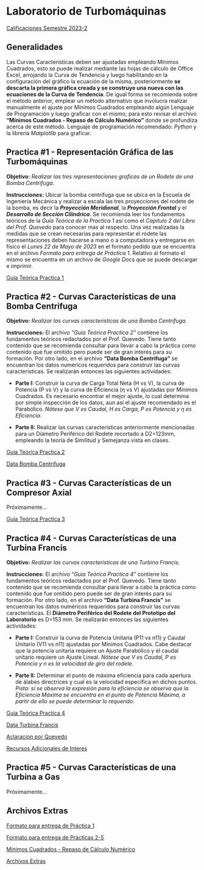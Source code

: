 # Laboratorio de Turbomáquinas

[Calificaciones Semestre 2023-2](https://docs.google.com/spreadsheets/d/1A_tEIH4EvSFtf0zYjXV-vOIscANazDsHG9XkNWqZ56Q/edit?usp=sharing)

## Generalidades

Las Curvas Características deben ser ajustadas empleando Mínimos Cuadrados, esto se puede realizar mediante las hojas de cálculo de Office Excel, arrojando la Curva de Tendencia y luego habilitando en la configuración del gráfico la ecuación de la misma, posteriormente **se descarta la primera gráfica creada y se construye una nueva con las ecuaciones de la Curva de Tendencia**. De igual forma se recomienda sobre el método anterior, emplear un método alternativo que involucra realizar manualmente el ajuste por Mínimos Cuadrados empleando algún Lenguaje de Programación y luego graficar con el mismo; para esto revisar el archivo **“Mínimos Cuadrados - Repaso de Cálculo Numérico”** donde se profundiza acerca de este método. Lenguaje de programación recomendado: *Python* y la librería *Matplotlib* para graficar.

## Practica #1 - Representación Gráfica de las Turbomáquinas

**Objetivo:** *Realizar las tres representaciones graficas de un Rodete de una Bomba Centrifuga.*

**Instrucciones:** Ubicar la bomba centrifuga que se ubica en la Escuela de Ingeniería Mecánica y realizar a escala las tres proyecciones del rodete de la bomba, es decir la ***Proyección Meridional***, la ***Proyección Frontal*** y el ***Desarrollo de Sección Cilíndrica***. Se recomienda leer los fundamentos teóricos de la *Guía Teórica de la Practica 1* así como el *Capitulo 2 del Libro del Prof. Quevedo* para conocer mas al respecto. Una vez realizadas la medidas que se crean necesarias para representar el rodete las representaciones deben hacerse a mano o a computadora y entregarse en físico el *Lunes 22 de Mayo de 2023* en el formato pedido que se encuentra en el archivo *Formato para entrega de Práctica 1*. Relativo al formato el mismo se encuentra en un archivo de *Google Docs* que se puede descargar e imprimir.

[Guía Teórica Practica 1](https://drive.google.com/file/d/1TpzPuNDRKMo4Mx3l-AJwjIqI4Rrk1fSZ/view?usp=share_link)

## Practica #2 - Curvas Características de una Bomba Centrifuga

**Objetivo:** *Realizar las curvas características de una Bomba Centrifuga.*

**Instrucciones:** El archivo *“Guía Teórica Practica 2”* contiene los fundamentos teóricos redactados por el Prof. Quevedo. Tiene tanto contenido que se recomienda consultar para llevar a cabo la práctica como contenido que fue omitido pero puede ser de gran interés para su formación. Por otro lado, en el archivo **“Data Bomba Centrifuga”** se encuentran los datos numéricos requeridos para construir las curvas características. Se realizarán entonces las siguientes actividades:

* **Parte I:** Construir la curva de Carga Total Neta (H vs V), la curva de Potencia (P vs V) y la curva de Eficiencia (η vs V) ajustadas por Mínimos Cuadrados. Es necesario encontrar el mejor ajuste, lo cual determina por simple inspección de los datos, aun así el ajuste recomendado es el Parabólico. *Nótese que V es Caudal, H es Carga, P es Potencia y η es Eficiencia*.

* **Parte II:** Realizar las curvas características anteriormente mencionadas para un Diámetro Periférico del Rodete recortado a D2=123mm, empleando la teoría de Similitud y Semejanza vista en clases.

[Guía Teórica Practica 2](https://drive.google.com/file/d/1Uow2N96grFP4YzxBbvg5M0M86docu3MT/view?usp=share_link)

[Data Bomba Centrifuga](https://drive.google.com/file/d/1_NrEn8o3u4UAE3GHaxoNAdELWIwUvrMC/view?usp=sharing)

## Practica #3 - Curvas Características de un Compresor Axial

Próximamente...

[Guía Teórica Practica 3](https://drive.google.com/file/d/1wr5IMjI-xOjyM6Y6t9RUrZgTOARnHt6j/view?usp=share_link)

## Practica #4 - Curvas Características de una Turbina Francis

**Objetivo:** *Realizar las curvas características de una Turbina Francis.*

**Instrucciones:** El archivo *“Guía Teórica Practica 4”* contiene los fundamentos teóricos redactados por el Prof. Quevedo. Tiene tanto contenido que se recomienda consultar para llevar a cabo la práctica como contenido que fue omitido pero puede ser de gran interés para su formación. Por otro lado, en el archivo **“Data Turbina Francis”** se encuentran los datos numéricos requeridos para construir las curvas características. El **Diámetro Periférico del Rodete del Prototipo del Laboratorio** es D=153 mm. Se realizarán entonces las siguientes actividades:

* **Parte I:** Construir la curva de Potencia Unitaria (P11 vs n11) y Caudal Unitario (V11 vs n11)  ajustadas por Mínimos Cuadrados. Cabe destacar que la potencia unitaria requiere un Ajuste Parabólico y el caudal unitario requiere un Ajuste Lineal. *Nótese que V es Caudal, P es Potencia y n es la velocidad de giro del rodete*.

* **Parte II:** Determinar el punto de máxima eficiencia para cada apertura de álabes directrices y cual es la velocidad específica en dichos puntos. *Pista: si se observa la expresión para la eficiencia se observa que la Eficiencia Máxima se encuentra en el punto de Potencia Máxima, a partir de ello se puede determinar lo requerido*.

[Guía Teórica Practica 4](https://drive.google.com/file/d/1OxfU1hOOJu2L34yl9S4OIP7scPtBXKJN/view?usp=share_link)

[Data Turbina Francis](https://drive.google.com/file/d/1OCscNwUpO9Pp5Au3M1TuoqCst0OCXMcp/view?usp=sharing)

[Aclaracion por Quevedo](https://drive.google.com/file/d/1cb2WApBQuxZaS08YJ6JJKMxtnCHM7FH_/view?usp=sharing)

[Recursos Adicionales de Interes](https://drive.google.com/drive/folders/1jZZR9ZW-C8WIi6fRTUg3eutkRQ1XcHxI?usp=sharing)

## Practica #5 - Curvas Características de una Turbina a Gas

Próximamente...

## Archivos Extras

[Formato para entrega de Práctica 1](https://docs.google.com/document/d/1gYhGz9Jz_o9-L_e6d9gUFL4t-jTdRnFC/edit?usp=share_link&ouid=100810407302287541575&rtpof=true&sd=true)

[Formato para entrega de Prácticas 2-5](https://docs.google.com/document/d/1jEqshva6qELq1Xc7y1YFCQRg_fc9dqMl/edit?usp=share_link&ouid=100810407302287541575&rtpof=true&sd=true)

[Mínimos Cuadrados - Repaso de Cálculo Numérico](https://drive.google.com/file/d/1E1CEZWLh7dYcm_lLeVU9o2O0N-eZ1-ME/view?usp=share_link)

[Archivos Extras](https://drive.google.com/drive/folders/1kz5qI-tdfK0cHVobLhg5kI7c7FVQ_iZR?usp=share_link)


